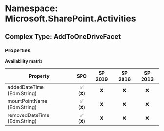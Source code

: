 # Namespace: Microsoft.SharePoint.Activities

## Complex Type: AddToOneDriveFacet

### Properties

**Availability matrix**

Property | SPO | SP 2019 | SP 2016 | SP 2013
----------|:---:|:-------:|:-------:|:-------:
addedDateTime (Edm.String) | ✅ (❌) | ❌ | ❌ | ❌
mountPointName (Edm.String) | ✅ (❌) | ❌ | ❌ | ❌
removedDateTime (Edm.String) | ✅ (❌) | ❌ | ❌ | ❌